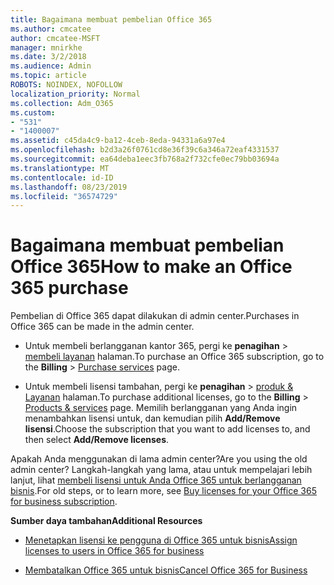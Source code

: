 ```yaml
---
title: Bagaimana membuat pembelian Office 365
ms.author: cmcatee
author: cmcatee-MSFT
manager: mnirkhe
ms.date: 3/2/2018
ms.audience: Admin
ms.topic: article
ROBOTS: NOINDEX, NOFOLLOW
localization_priority: Normal
ms.collection: Adm_O365
ms.custom:
- "531"
- "1400007"
ms.assetid: c45da4c9-ba12-4ceb-8eda-94331a6a97e4
ms.openlocfilehash: b2d3a26f0761cd8e36f39c6a346a72eaf4331537
ms.sourcegitcommit: ea64deba1eec3fb768a2f732cfe0ec79bb03694a
ms.translationtype: MT
ms.contentlocale: id-ID
ms.lasthandoff: 08/23/2019
ms.locfileid: "36574729"
---
```

# <a name="how-to-make-an-office-365-purchase"></a><span data-ttu-id="fea34-102">Bagaimana membuat pembelian Office 365</span><span class="sxs-lookup"><span data-stu-id="fea34-102">How to make an Office 365 purchase</span></span>

<span data-ttu-id="fea34-103">Pembelian di Office 365 dapat dilakukan di admin center.</span><span class="sxs-lookup"><span data-stu-id="fea34-103">Purchases in Office 365 can be made in the admin center.</span></span>
  
- <span data-ttu-id="fea34-104">Untuk membeli berlangganan kantor 365, pergi ke **penagihan** \> [membeli layanan](https://go.microsoft.com/fwlink/p/?linkid=868433) halaman.</span><span class="sxs-lookup"><span data-stu-id="fea34-104">To purchase an Office 365 subscription, go to the **Billing** \> [Purchase services](https://go.microsoft.com/fwlink/p/?linkid=868433) page.</span></span>

- <span data-ttu-id="fea34-105">Untuk membeli lisensi tambahan, pergi ke **penagihan** \> [produk & Layanan](https://go.microsoft.com/fwlink/p/?linkid=842054) halaman.</span><span class="sxs-lookup"><span data-stu-id="fea34-105">To purchase additional licenses, go to the **Billing** \> [Products & services](https://go.microsoft.com/fwlink/p/?linkid=842054) page.</span></span> <span data-ttu-id="fea34-106">Memilih berlangganan yang Anda ingin menambahkan lisensi untuk, dan kemudian pilih **Add/Remove lisensi**.</span><span class="sxs-lookup"><span data-stu-id="fea34-106">Choose the subscription that you want to add licenses to, and then select **Add/Remove licenses**.</span></span>
  
<span data-ttu-id="fea34-107">Apakah Anda menggunakan di lama admin center?</span><span class="sxs-lookup"><span data-stu-id="fea34-107">Are you using the old admin center?</span></span> <span data-ttu-id="fea34-108">Langkah-langkah yang lama, atau untuk mempelajari lebih lanjut, lihat [membeli lisensi untuk Anda Office 365 untuk berlangganan bisnis](https://docs.microsoft.com/office365/admin/subscriptions-and-billing/buy-licenses).</span><span class="sxs-lookup"><span data-stu-id="fea34-108">For old steps, or to learn more, see [Buy licenses for your Office 365 for business subscription](https://docs.microsoft.com/office365/admin/subscriptions-and-billing/buy-licenses).</span></span>

<span data-ttu-id="fea34-109">**Sumber daya tambahan**</span><span class="sxs-lookup"><span data-stu-id="fea34-109">**Additional Resources**</span></span>
  
- [<span data-ttu-id="fea34-110">Menetapkan lisensi ke pengguna di Office 365 untuk bisnis</span><span class="sxs-lookup"><span data-stu-id="fea34-110">Assign licenses to users in Office 365 for business</span></span>](https://docs.microsoft.com/office365/admin/subscriptions-and-billing/assign-licenses-to-users)

- [<span data-ttu-id="fea34-111">Membatalkan Office 365 untuk bisnis</span><span class="sxs-lookup"><span data-stu-id="fea34-111">Cancel Office 365 for Business</span></span>](https://docs.microsoft.com/office365/admin/subscriptions-and-billing/cancel-your-subscription)